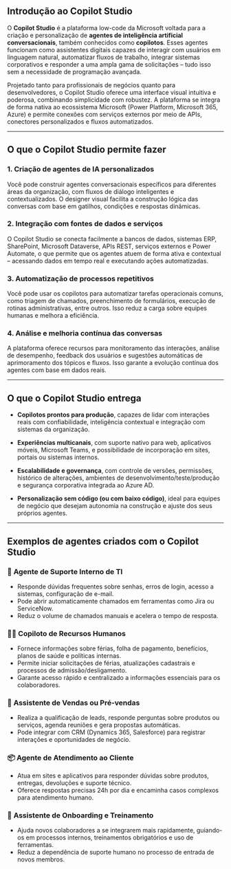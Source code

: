 ## **Introdução ao Copilot Studio**

O **Copilot Studio** é a plataforma low-code da Microsoft voltada para a criação e personalização de **agentes de inteligência artificial conversacionais**, também conhecidos como **copilotos**. Esses agentes funcionam como assistentes digitais capazes de interagir com usuários em linguagem natural, automatizar fluxos de trabalho, integrar sistemas corporativos e responder a uma ampla gama de solicitações – tudo isso sem a necessidade de programação avançada.

Projetado tanto para profissionais de negócios quanto para desenvolvedores, o Copilot Studio oferece uma interface visual intuitiva e poderosa, combinando simplicidade com robustez. A plataforma se integra de forma nativa ao ecossistema Microsoft (Power Platform, Microsoft 365, Azure) e permite conexões com serviços externos por meio de APIs, conectores personalizados e fluxos automatizados.

---

## **O que o Copilot Studio permite fazer**

### 1. **Criação de agentes de IA personalizados**
Você pode construir agentes conversacionais específicos para diferentes áreas da organização, com fluxos de diálogo inteligentes e contextualizados. O designer visual facilita a construção lógica das conversas com base em gatilhos, condições e respostas dinâmicas.

### 2. **Integração com fontes de dados e serviços**
O Copilot Studio se conecta facilmente a bancos de dados, sistemas ERP, SharePoint, Microsoft Dataverse, APIs REST, serviços externos e Power Automate, o que permite que os agentes atuem de forma ativa e contextual – acessando dados em tempo real e executando ações automatizadas.

### 3. **Automatização de processos repetitivos**
Você pode usar os copilotos para automatizar tarefas operacionais comuns, como triagem de chamados, preenchimento de formulários, execução de rotinas administrativas, entre outros. Isso reduz a carga sobre equipes humanas e melhora a eficiência.

### 4. **Análise e melhoria contínua das conversas**
A plataforma oferece recursos para monitoramento das interações, análise de desempenho, feedback dos usuários e sugestões automáticas de aprimoramento dos tópicos e fluxos. Isso garante a evolução contínua dos agentes com base em dados reais.

---

## **O que o Copilot Studio entrega**

- **Copilotos prontos para produção**, capazes de lidar com interações reais com confiabilidade, inteligência contextual e integração com sistemas da organização.

- **Experiências multicanais**, com suporte nativo para web, aplicativos móveis, Microsoft Teams, e possibilidade de incorporação em sites, portais ou sistemas internos.

- **Escalabilidade e governança**, com controle de versões, permissões, histórico de alterações, ambientes de desenvolvimento/teste/produção e segurança corporativa integrada ao Azure AD.

- **Personalização sem código (ou com baixo código)**, ideal para equipes de negócio que desejam autonomia na construção e ajuste dos seus próprios agentes.

---

## **Exemplos de agentes criados com o Copilot Studio**

### 🔧 **Agente de Suporte Interno de TI**
- Responde dúvidas frequentes sobre senhas, erros de login, acesso a sistemas, configuração de e-mail.
- Pode abrir automaticamente chamados em ferramentas como Jira ou ServiceNow.
- Reduz o volume de chamados manuais e acelera o tempo de resposta.

### 🧑‍💼 **Copiloto de Recursos Humanos**
- Fornece informações sobre férias, folha de pagamento, benefícios, planos de saúde e políticas internas.
- Permite iniciar solicitações de férias, atualizações cadastrais e processos de admissão/desligamento.
- Garante acesso rápido e centralizado a informações essenciais para os colaboradores.

### 💼 **Assistente de Vendas ou Pré-vendas**
- Realiza a qualificação de leads, responde perguntas sobre produtos ou serviços, agenda reuniões e gera propostas automáticas.
- Pode integrar com CRM (Dynamics 365, Salesforce) para registrar interações e oportunidades de negócio.

### 📦 **Agente de Atendimento ao Cliente**
- Atua em sites e aplicativos para responder dúvidas sobre produtos, entregas, devoluções e suporte técnico.
- Oferece respostas precisas 24h por dia e encaminha casos complexos para atendimento humano.

### 🧭 **Assistente de Onboarding e Treinamento**
- Ajuda novos colaboradores a se integrarem mais rapidamente, guiando-os em processos internos, treinamentos obrigatórios e uso de ferramentas.
- Reduz a dependência de suporte humano no processo de entrada de novos membros.

